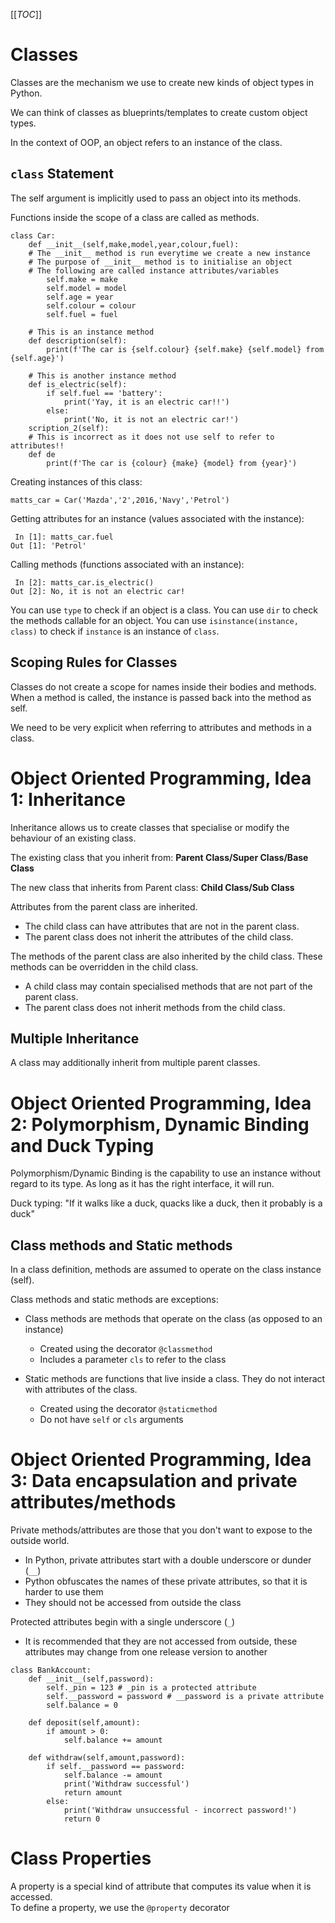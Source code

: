 [[_TOC_]]

# Classes

Classes are the mechanism we use to create new kinds of object types in Python.

We can think of classes as blueprints/templates to create custom object types.

In the context of OOP, an object refers to an instance of the class.

## `class` Statement

The self argument is implicitly used to pass an object into its methods.

Functions inside the scope of a class are called as methods.

```
class Car:
    def __init__(self,make,model,year,colour,fuel):
    # The __init__ method is run everytime we create a new instance
    # The purpose of __init__ method is to initialise an object
    # The following are called instance attributes/variables
        self.make = make
        self.model = model
        self.age = year
        self.colour = colour
        self.fuel = fuel
    
    # This is an instance method
    def description(self):
        print(f'The car is {self.colour} {self.make} {self.model} from {self.age}')
        
    # This is another instance method
    def is_electric(self):
        if self.fuel == 'battery':
            print('Yay, it is an electric car!!')
        else:
            print('No, it is not an electric car!')
    scription_2(self):
    # This is incorrect as it does not use self to refer to attributes!!
    def de
        print(f'The car is {colour} {make} {model} from {year}')
```

Creating instances of this class:

```
matts_car = Car('Mazda','2',2016,'Navy','Petrol')
```

Getting attributes for an instance (values associated with the instance):

```
 In [1]: matts_car.fuel
Out [1]: 'Petrol'
```

Calling methods (functions associated with an instance):

```
 In [2]: matts_car.is_electric()
Out [2]: No, it is not an electric car!
```

You can use `type` to check if an object is a class.
You can use `dir` to check the methods callable for an object.
You can use `isinstance(instance, class)` to check if `instance` is an instance of `class`.

## Scoping Rules for Classes

Classes do not create a scope for names inside their bodies and methods. When a method is called, the instance is passed back into the method as self.

We need to be very explicit when referring to attributes and methods in a class.

# Object Oriented Programming, Idea 1: Inheritance

Inheritance allows us to create classes that specialise or modify the behaviour of an existing class.

The existing class that you inherit from: **Parent Class/Super Class/Base Class**

The new class that inherits from Parent class: **Child Class/Sub Class**

Attributes from the parent class are inherited.
- The child class can have attributes that are not in the parent class.
- The parent class does not inherit the attributes of the child class.

The methods of the parent class are also inherited by the child class. These methods can be overridden in the child class.
- A child class may contain specialised methods that are not part of the parent class.
- The parent class does not inherit methods from the child class.

## Multiple Inheritance

A class may additionally inherit from multiple parent classes.

# Object Oriented Programming, Idea 2: Polymorphism, Dynamic Binding and Duck Typing

Polymorphism/Dynamic Binding is the capability to use an instance without regard to its type. As long as it has the right interface, it will run.

Duck typing: "If it walks like a duck, quacks like a duck, then it probably is a duck"

## Class methods and Static methods

In a class definition, methods are assumed to operate on the class instance (self).

Class methods and static methods are exceptions:
- Class methods are methods that operate on the class (as opposed to an instance)
    - Created using the decorator `@classmethod`
    - Includes a parameter `cls` to refer to the class

- Static methods are functions that live inside a class. They do not interact with attributes of the class.
    - Created using the decorator `@staticmethod`
    - Do not have `self` or `cls` arguments

# Object Oriented Programming, Idea 3: Data encapsulation and private attributes/methods

Private methods/attributes are those that you don't want to expose to the outside world.
- In Python, private attributes start with a double underscore or dunder (`__`)
- Python obfuscates the names of these private attributes, so that it is harder to use them
- They should not be accessed from outside the class

Protected attributes begin with a single underscore (`_`)
- It is recommended that they are not accessed from outside, these attributes may change from one release version to another

```
class BankAccount:
    def __init__(self,password):
        self._pin = 123 # _pin is a protected attribute
        self.__password = password # __password is a private attribute
        self.balance = 0
        
    def deposit(self,amount):
        if amount > 0:
            self.balance += amount
            
    def withdraw(self,amount,password):
        if self.__password == password:
            self.balance -= amount 
            print('Withdraw successful')
            return amount
        else:
            print('Withdraw unsuccessful - incorrect password!')
            return 0
```

# Class Properties

A property is a special kind of attribute that computes its value when it is accessed.  
To define a property, we use the `@property` decorator
